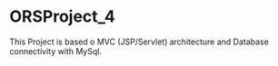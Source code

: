 # ORSProject_4
This Project is based o MVC (JSP/Servlet) architecture and Database connectivity with MySql.
